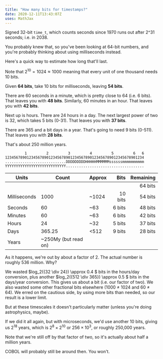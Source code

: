 ```yaml
---
title: "How many bits for timestamps?"
date: 2020-12-11T13:43:07Z
uses: MathJax
---
```


Signed 32-bit `time_t`, which counts seconds since 1970 runs out after 2^31 seconds; i.e. in 2038.

You probably knew that, so you've been looking at 64-bit numbers, and you're probably thinking about using milliseconds
instead.

Here's a quick way to estimate how long that'll last.

Note that $2^{10} = 1024 \approx 1000$ meaning that every unit of one thousand needs 10 bits.

Given **64 bits**, take 10 bits for milliseconds, leaving **54 bits**.

There are 60 seconds in a minute, which is pretty close to 64 (i.e. 6 bits). That leaves you with **48 bits**.
Similarly, 60 minutes in an hour. That leaves you with **42 bits**.

Next up is hours. There are 24 hours in a day. The next largest power of two is 32, which takes 5 bits (0-31). That
leaves you with **37 bits**.

There are 365 and a bit days in a year. That's going to need 9 bits (0-511). That leaves you with **28 bits**.

That's about 250 million years.


```
         1         2         3         4         5         6   6
1234567890123456789012345678901234567890123456789012345678901234
............................DDDDDDDDDHHHHHMMMMMMssssssmmmmmmmmmm
YYYYYYYYYYYYYYYYYYYYYYYYYYYY....................................
```

| Units         | Count                 | Approx    | Bits      | Remaining |
| ---           | ---                   | ---       | ---:      | ---:      |
|               |                       |           |           | 64 bits   |
| Milliseconds  | 1000                  | ~1024     | 10 bits   | 54 bits   |
| Seconds       | 60                    | ~63       | 6 bits    | 48 bits   |
| Minutes       | 60                    | ~63       | 6 bits    | 42 bits   |
| Hours         | 24                    | ~32       | 5 bits    | 37 bits   |
| Days          | 365.25                | <512      | 9 bits    | 28 bits   |
| Years         | ~250My (but read on)  |           |           |           |

As it happens, we're out by about a factor of 2. The actual number is roughly 536 million. Why?

We wasted $log_2({32 \div 24}) \approx 0.4 $ bits in the hours/day conversion, plus another $log_2({512 \div 365})
\approx 0.5 $ bits in the days/year conversion. This gives us about a bit (i.e. our factor of two). We also wasted some
other fractional bits elsewhere (1000 &ne; 1024 and 60 &ne; 64). We erred on the cautious side, by using more bits than
needed, so our result is a lower limit.

But at these timescales it doesn't particularly matter (unless you're doing astrophysics, maybe).

If we did it all again, but with microseconds, we'd use another 10 bits, giving us $2^{18}$ years, which is $2^8 \times
2^{10}$ or $256 \times 10^3$, or roughly 250,000 years.

Note that we're still off by that factor of two, so it's actually about half a million years.

COBOL will probably still be around then. You won't.
